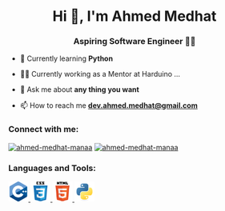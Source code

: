 <h1 align="center">Hi 👋, I'm Ahmed Medhat</h1>
<h3 align="center">Aspiring Software Engineer 👨‍💻</h3>

- 🌱 Currently learning **Python**
  
- 👨‍💻 Currently working as a Mentor at Harduino ...

- 💬 Ask me about **any thing you want**

- 📫 How to reach me **dev.ahmed.medhat@gmail.com**

<h3 align="left">Connect with me:</h3>
<p align="left">
<a href="[www.linkedin.com/in/ahmed-mana3/](https://linkedin.com/in/ahmed-medhat-manaa)" target="blank"><img align="center" src="https://raw.githubusercontent.com/rahuldkjain/github-profile-readme-generator/master/src/images/icons/Social/linked-in-alt.svg" alt="ahmed-medhat-manaa" height="30" width="40" /></a>
<a href="https://www.facebook.com/ahmed.mana.7509" target="blank"><img align="center" src="https://raw.githubusercontent.com/rahuldkjain/github-profile-readme-generator/master/src/images/icons/Social/facebook.svg" alt="ahmed-medhat-manaa" height="30" width="40" /></a>
</p>

<h3 align="left">Languages and Tools:</h3>
<p align="left"> <a href="https://www.w3schools.com/cpp/" target="_blank" rel="noreferrer"> <img src="https://raw.githubusercontent.com/devicons/devicon/master/icons/cplusplus/cplusplus-original.svg" alt="cplusplus" width="40" height="40"/> </a> <a href="https://www.w3schools.com/css/" target="_blank" rel="noreferrer"> <img src="https://raw.githubusercontent.com/devicons/devicon/master/icons/css3/css3-original-wordmark.svg" alt="css3" width="40" height="40"/> </a> <a href="https://www.w3.org/html/" target="_blank" rel="noreferrer"> <img src="https://raw.githubusercontent.com/devicons/devicon/master/icons/html5/html5-original-wordmark.svg" alt="html5" width="40" height="40"/> </a> <a href="https://www.python.org" target="_blank" rel="noreferrer"> <img src="https://raw.githubusercontent.com/devicons/devicon/master/icons/python/python-original.svg" alt="python" width="40" height="40"/> </a> </p>
